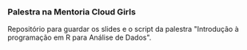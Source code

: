 ### Palestra na Mentoria Cloud Girls
Repositório para guardar os slides e o script da palestra "Introdução à programação em R para Análise de Dados".
